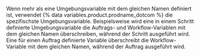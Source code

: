 Wenn mehr als eine Umgebungsvariable mit dem gleichen Namen definiert ist, verwendet {% data variables.product.prodname_dotcom %} die spezifischste Umgebungsvariable. Beispielsweise wird eine in einem Schritt definierte Umgebungsvariable die Auftrags- und Workflow-Variablen mit dem gleichen Namen überschreiben, während der Schritt ausgeführt wird. Eine für einen Auftrag definierte Variable überschreibt die Workflow-Variable mit dem gleichen Namen, während der Auftrag ausgeführt wird.

